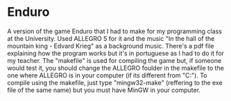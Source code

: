 # Enduro
A version of the game Enduro that I had to make for my programming class at the University.
Used ALLEGRO 5 for it and the music "In the hall of the mountain king - Edvard Krieg" as a background music. There's a pdf file explaining
how the program works but it's in portuguese as I had to do it for my teacher.
The "makefile" is used for compiling the game but, if someone would test it, you should change the ALLEGRO foulder in the makefile
to the one where ALLEGRO is in your computer (if its different from "C:").
To compile using the makefile, just type "mingw32-make" (reffering to the exe file of the same name) but you must have MinGW in your 
computer.
